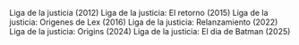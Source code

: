 Liga de la justicia (2012)
Liga de la justicia: El retorno (2015)
Liga de la justicia: Origenes de Lex (2016)
Liga de la justicia: Relanzamiento (2022)
Liga de la justicia: Origins (2024)
Liga de la justicia: El dia de Batman (2025)